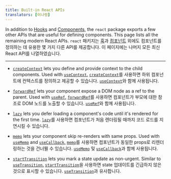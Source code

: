 ```yaml
---
title: Built-in React APIs
translators: [이나령]
---
```


<Intro>

In addition to [Hooks](/reference/react) and [Components](/reference/react/components), the `react` package exports a few other APIs that are useful for defining components. This page lists all the remaining modern React APIs.
<Trans>`react` 패키지는 [훅](/reference/react)과 [컴포넌트](/reference/react/components) 외에도 컴포넌트를 정의하는 데 유용한 몇 가지 다른 API를 제공합니다. 이 페이지에는 나머지 모든 최신 React API를 나열하였습니다.</Trans>
</Intro>

---

* [`createContext`](/reference/react/createContext) lets you define and provide context to the child components. Used with [`useContext`.](/reference/react/useContext)
<Trans>[`createContext`](/reference/react/createContext)를 사용하면 하위 컴포넌트에 컨텍스트를 정의하고 제공할 수 있습니다. [`useContext`](/reference/react/useContext)와 함께 사용됩니다.</Trans>

* [`forwardRef`](/reference/react/forwardRef) lets your component expose a DOM node as a ref to the parent. Used with [`useRef`.](/reference/react/useRef)
<Trans>[`forwardRef`](/reference/react/forwardRef)를 사용하면 컴포넌트가 부모에 대한 참조로 DOM 노드를 노출할 수 있습니다. [`useRef`](/reference/react/useRef)와 함께 사용됩니다.</Trans>

* [`lazy`](/reference/react/lazy) lets you defer loading a component's code until it's rendered for the first time.
<Trans>[`lazy`](/reference/react/lazy)를 사용하면 컴포넌트가 처음 렌더링될 때까지 코드 로드를 지연시킬 수 있습니다.</Trans>

* [`memo`](/reference/react/memo) lets your component skip re-renders with same props. Used with [`useMemo`](/reference/react/useMemo) and [`useCallback`.](/reference/react/useCallback)
<Trans>[`memo`](/reference/react/memo)를 사용하면 컴포넌트가 동일한 props로 리렌더링하는 것을 건너뛸 수 있습니다. [`useMemo`](/reference/react/useMemo) 및 [`useCallback`](/reference/react/useCallback)과 함께 사용됩니다.</Trans>

* [`startTransition`](/reference/react/startTransition) lets you mark a state update as non-urgent. Similar to [`useTransition`.](/reference/react/useTransition)
<Trans>[`startTransition`](/reference/react/startTransition)을 사용하면 state 업데이트를 긴급하지 않은 것으로 표시할 수 있습니다. [`useTransition`](/reference/react/useTransition)과 유사합니다.</Trans>
